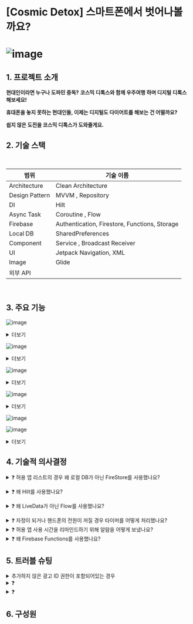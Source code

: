 
# [Cosmic Detox] 스마트폰에서 벗어나볼까요?



# ![image](https://github.com/user-attachments/assets/381b14c1-ca31-46fc-b8c5-18f6a6098e2f)







## 1. 프로젝트 소개
  
**현대인이라면 누구나 도파민 중독?**
**코스믹 디톡스와 함께 우주여행 하며 디지털 디톡스 해보세요!**

**휴대폰을 놓지 못하는 현대인들, 이제는 디지털도 다이어트를 해보는 건 어떨까요?**

**쉽지 않은 도전을 코스믹 디톡스가 도와줄게요.**





## 2. 기술 스택

<br>

| 범위 | 기술 이름 |
| --- | --- |
| Architecture | Clean Architecture |
| Design Pattern | MVVM , Repository |
| DI | Hilt |
| Async Task | Coroutine , Flow |
| Firebase | Authentication, Firestore, Functions, Storage |
| Local DB | SharedPreferences |
| Component |	Service , Broadcast Receiver | 
| UI | Jetpack Navigation, XML |
| Image | Glide |
| 외부 API |  |

</br>





## 3. 주요 기능 
![image](https://github.com/user-attachments/assets/3b3ccd67-29ff-40e4-a867-061dac4ac63a)
<details>
  <summary>
   더보기  </summary> 
  회원가입 및 로그인을 할 수 있습니다.
카카오 로그인 구글 로그인 X 로그인 총 3개의 소셜 로그인을 지원합니다.
</details>




![image](https://github.com/user-attachments/assets/52b57024-6eda-4f5d-83a2-5da4d3589196)
<details>
  <summary>
    더보기   </summary> 
홈 화면에서는 나의 디지털 디톡스 이력을 한 눈에 조회할 수 있습니다.
총 누적 시간과 누적 조회수에 따라 커지는 행성을 통해 직관적으로 알 수 있으며 오늘 누적 시간 또한 별도로 표시하고 있습니다.
</details>




![image](https://github.com/user-attachments/assets/9d95b5f7-8ad6-483b-bf57-a71b4cf57722)
<details>
  <summary>
    더보기   </summary> 
  레이스 화면에서는 모든 유저의 누적시간을 1위부터 100위까지 조회할 수 있습니다.
  내 순위는 하단에 고정되어 있습니다
</details>
 

![image](https://github.com/user-attachments/assets/bd175b89-b85f-4001-8aec-4ee5dc83ba02)
<details>
  <summary>
    더보기  </summary> 
  내정보 화면에서는 앱 이용기간과 총 누적 시간, 트로피의 유무를 볼 수 있으며, 나의 전체 앱 사용량을 조회할 수 있습니다.

 또한 디지털 디톡스 중에 사용할 **`허용 앱`** 을 설정할 수 있습니다. **`허용 앱`** 을 설정해야 디톡스 중에서 다른 앱을 이용할 수 있으며, 기본 고정 시간은 30분입니다. **`앱 사용시간 제한`** 기능을 통해 **`허용 앱`** 들의 사용 시간을 커스텀 할 수 있습니다.
</details>


![image](https://github.com/user-attachments/assets/34aa20ef-7eb0-4592-96e5-e4a79cf5bb32)

![image](https://github.com/user-attachments/assets/1229d9a3-3c9d-49b7-9313-a2f2dae1ea54)
<details>
  <summary>
    더보기   </summary> 
   타이머를 시작하면 디지털 디톡스를 시작하는 것과 같고 측정된 시간은 총 누적 시간과 오늘 하루 디톡스 시간에 쌓이게 됩니다.
   타이머가 돌아가는 동안엔 뒤로가기나 홈버튼, 메뉴 버튼 등은 동작하지 않으며 화면을 벗어나려고 하면 OverlayView 가 나오며 동작을 제한합니다.
   하지만 앱 사용 중에 다른 앱을 사용하고 싶으면 잠깐 쉬기 기능을 통해 설정해두었던 허용 앱 에 접근하여 제한 시간 만큼만 쉴 수 있습니다. 하지만 이미 제한 시간을 모두 소모한 경우엔 더 이상 해당 앱을 사용할 수 없습니다.

</details>

## 4. 기술적 의사결정

<details>
  <summary>
    ❓ 허용 앱 리스트의 경우 왜 로컬 DB가 아닌 FireStore를 사용했나요?  </summary> 
  
1. 다중 기기 사용 가능성
→ 디톡스 앱 사용자 중에는 공부나 일에 집중하기 위해 사용하는 사람들이 많습니다. 특히 학생이나 공시생의 경우, 스마트폰과 함께 태블릿으로 인터넷 강의를 듣는 경우가 많습니다.
→ 여러 기기에서 앱을 사용할 수 있게 하려면 동일한 계정으로 로그인했을 때, 기기마다 동일한 허용 앱 리스트가 있어야 합니다. 이를 위해 로컬 DB 대신 Firestore를 사용하여 서버에서 데이터를 관리하는 방식을 선택했습니다.

2. 시간 초기화 기능
→ 자정 마다 허용 앱 사용 시간을 초기화하려면 각 앱에 지정된 제한 시간을 서버가 알고 있어야 하기 때문에, Firestore에서 데이터를 관리하는 것이 더 적합하다고 판단했습니다.

3. 앱 삭제 시 데이터 초기화
→ 사용자가 앱을 삭제하고 다시 설치하면 로컬 DB의 데이터는 삭제되지만, Firestore를 사용하면 기존 허용 앱 리스트가 서버에 저장되어 유지됩니다. 이를 통해 사용자는 앱을 다시 설치해도 동일한 허용 앱 리스트를 복원할 수 있어, 데이터를 안전하게 관리할 수 있습니다.</details>


<details>
  <summary>
    ❓ 왜 Hilt를 사용했나요?  </summary> 
  
1. Context의 효율적인 관리
→ Hilt는 Context를 효율적으로 관리할 수 있습니다. 안드로이드의 PackageManager나 UsageStatsManager와 같은 시스템 서비스들은 Context를 필요로 하는데, Hilt를 사용해 Application의 Context를 전역적으로 주입함으로써 필요한 객체들을 간편하게 사용할 수 있습니다. 이를 통해 Presentation 레이어로부터 Context를 직접적으로 전달받지 않아도 됩니다.

2. 외부 서비스(Firebase 등)의 전역 관리
→ Firebase와 같은 외부 서비스들도 Hilt를 통해 주입되어 여러 컴포넌트에서 동일한 인스턴스를 활용할 수 있습니다. Firestore, Firebase Auth, Firebase Functions 등은 전역적으로 한 번만 생성하고, 앱 전체에서 사용할 수 있도록 효율적으로 관리할 수 있어 성능 최적화와 코드를 간결하게 했습니다.

3. 코드 가독성 및 유지보수성
→ Hilt를 사용해 @Provides, @Binds 어노테이션을 통해 필요한 객체들을 명시적으로 주입함으로써, Repository나 ViewModel과 같은 컴포넌트에 직접 의존성을 관리할 필요 없이 Hilt가 자동으로 관리하게 합니다. </details>



<details>
  <summary>
    ❓ 왜 LiveData가 아닌 Flow를 사용했나요?  </summary> 
  
1. Firestore DB 구조 설계
→ 유저 정보는 users 컬렉션 내에 uid로 정의된 문서에 저장하고, 허용 앱 리스트는 리스트 타입 필드 대신 apps라는 서브 컬렉션으로 설계했습니다. 화면마다 필요한 데이터가 다르기 때문입니다.
→ 마이페이지에서는 유저의 전체 정보가 필요하므로, 유저 문서에서 한 번에 모든 정보를 불러와야 합니다.
→ 타이머 화면에서는 허용된 앱 리스트만 필요하기 때문에, 유저 문서의 모든 필드를 불러오는 것보다 apps 서브 컬렉션만 읽어오는 것이 더 낫다고 판단했습니다. 이를 통해 데이터 호출 시 필요한 리소스를 줄일 수 있고, 유지보수 측면에서도 허용 앱 리스트의 변경이 더 쉽습니다.

2. 데이터 스트림의 용이성
→ 유저 정보는 users 컬렉션의 문서에서 불러오고, 허용 앱 리스트는 apps 서브 컬렉션에서 불러오는 구조인데, Flow는 데이터 스트림을 통해 여러 소스로부터 데이터를 병합하고 관리할 수 있습니다.
→ 네트워크에서 데이터를 가져올 때, Flow의 콜드 스트림 특성 덕분에 데이터를 필요할 때만 가져올 수 있어 리소스를 효율적으로 관리할 수 있습니다. 예를 들어, Flow API의 zip 과 같은 오퍼레이터를 사용해 유저 정보와 허용 앱 리스트를 동시에 가져와 병합 처리할 수 있습니다.</details>



<details>
  <summary>
 ❓ 자정이 되거나 핸드폰의 전원이 꺼질 경우 타이머를 어떻게 처리했나요?  </summary> 
  
> **1. AlarmManager와 Broadcast Receiver 사용**
> 
> - 해설 코드
>     
>     자정이 되거나 기기의 전원이 꺼졌다가 다시 켜질 경우, 타이머를 자동으로 초기화하거나 재설정하기 위해 **AlarmManager**와 **BroadcastReceiver**를 사용했습니다. 
>     
>     ### **1. 자정에 타이머를 초기화하는 방법**
>     
>     자정이 되면 타이머가 자동으로 초기화되도록 설정하기 위해 **AlarmManager**를 이용하여 자정에 호출되는 알람을 설정했습니다. 자정이 되면 **MidnightResetReceiver**가 호출되고, 해당 리시버는 타이머를 초기화하도록 설계했습니다.
>     
>     **MidnightResetReceiver 동작 방식**
>     
>     - 자정이 되면 타이머 초기화를 위한 서비스 (`TimerService`)를 호출하고, 타이머를 초기화합니다.
>     - 또한 다음 자정을 위해 다시 알람을 설정합니다.
>     
>     ```kotlin
>     class MidnightResetReceiver : BroadcastReceiver() {
>         override fun onReceive(context: Context?, intent: Intent?) {
>             val resetIntent = Intent(context, TimerService::class.java).apply {
>                 action = TimerService.ACTION_RESET_TIMER
>             }
>             context?.startService(resetIntent)  // TimerService에 초기화 요청
>     
>             // 다음 자정을 위한 알람 재설정
>             val app = context.applicationContext as CosmicDetoxApplication
>             app.scheduleExactAlarm(context)  // 다음 자정을 위해 다시 알람 설정
>         }
>     }
>     ```
>     
>     ### 2. **핸드폰이 꺼졌다가 켜졌을 때의 처리**
>     
>     기기가 재부팅되거나 전원이 꺼졌다가 다시 켜지면, **AlarmManager**에 설정된 알람들이 모두 초기화되므로, 이때 자정을 위한 알람을 다시 설정해야 합니다. 이를 처리하기 위해 **BootCompletedReceiver**를 사용했습니다.
>     
>     - **BootCompletedReceiver 동작 방식**:
>         - 기기가 재부팅되면 `ACTION_BOOT_COMPLETED` 브로드캐스트를 수신하여, 다시 자정을 위한 알람을 재설정합니다.
>     
>     ```kotlin
>     class BootCompletedReceiver : BroadcastReceiver() {
>         override fun onReceive(context: Context, intent: Intent) {
>             if (intent.action == Intent.ACTION_BOOT_COMPLETED) {
>                 val app = context.applicationContext as CosmicDetoxApplication
>                 app.scheduleExactAlarm(context)  // 재부팅 후 알람 재설정
>             }
>         }
>     }
>     
>     ```
>     
>     ### 3. **타이머 초기화 처리**
>     
>     타이머 초기화는 **TimerService** 내에서 수행되며, 자정에 도달했을 때 또는 기기가 다시 부팅되었을 때 타이머가 정상적으로 초기화됩니다.
>     
>     - **resetTimer()** 메소드를 사용하여 현재 타이머 상태를 저장하고, `dailyTime`을 초기화한 후 타이머를 다시 시작합니다.

</details>

<details>
  <summary>
❓ 허용 앱 사용 시간을 리마인드하기 위해 알람을 어떻게 보냈나요?  </summary> 

1. Foreground Service 사용
→ 허용 앱을 사용 중이므로 현재 우리 앱은 활성화 되어있지 않고, 허용 앱 사용시간이 5분 내로 남았을 경우 알람을 보낼 수 있어야 했습니다. 우리 앱은 백그라운드 상태에서 꾸준히 실행되고 있는 상태이기 때문에 Foreground Service를 사용하여 알람을 전송할 수 있도록 하였습니다.</details>




<details>
  <summary>
❓ 왜 Firebase Functions를 사용했나요?  </summary> 

1. Custom Token 사용을 위해서
→ kakao sign in api를 이용하고 나면 전용 token이 발급되는데, 이 token을 firebase authentication에 바로 사용할 수 없고 custom token을 만들어야 합니다.  Custom Token을 만드는 데에 서버가 필요하여 Firebase Functions을 사용해서  kakao sign in api와 custom token 제작을 동시에 진행하고, android에서 custom token을 받아올 수 있도록 해주었습니다.</details>



## 5. 트러블 슈팅

<details>
  <summary>
    추가하지 않은 광고 ID 권한이 포함되어있는 경우  </summary> 
  
  ### ⛔️문제사항
  ![image](https://github.com/user-attachments/assets/0a7935b4-85e6-45da-a078-8f5ca926d750)



구글 배포를 하려고 aab 파일을 등록해놓고 보니 광고를 사용하지 않음에도 이러한 에러가 나왔다. 분명 우리 Manifest 파일에는 광고 권한을 기재하지 않았는데도 '예'로 응답하라고 한다!

### ✅ 해결방안

**Firebase crashlytics**를 앱에 연동했거나, **analytics**를 연동했다면 광고 권한이 자동으로 들어간다고 한다. 우리는 Firebase를 적극적으로 활용한 경우이기 때문에 아무래도 광고 권한이 들어간 모양이다.

'예'로 응답하고 아래 체크박스에서 애널리틱스로 체크해준 뒤 심사에 맡기면 된다.
</details>


<details>
  <summary>
    ❓   </summary> 
  
</details>

<details>
  <summary>
    ❓   </summary> 
  
</details>






































## 6. 구성원




